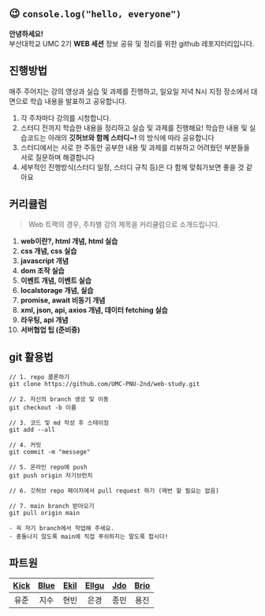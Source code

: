 

## 😉 `console.log("hello, everyone")`

**안녕하세요!**  
부산대학교 UMC 2기 **WEB 세션** 정보 공유 및 정리를 위한 github 레포지터리입니다.

## 진행방법

매주 주어지는 강의 영상과 실습 및 과제를 진행하고, 
일요일 저녁 N시 지정 장소에서 대면으로 학습 내용을 발표하고 공유합니다.   

1. 각 주차마다 강의를 시청합니다.
2. 스터디 전까지 학습한 내용을 정리하고 실습 및 과제를 진행해요! 
학습한 내용 및 실습코드는 아래의 **깃허브와 함께 스터디~!** 의 방식에 따라 공유합니다
3. 스터디에서는 서로 한 주동안 공부한 내용 및 과제를 리뷰하고
어려웠던 부분들을 서로 질문하며 해결합니다
4. 세부적인 진행방식(스터디 일정, 스터디 규칙 등)은 다 함께 맞춰가보면 좋을 것 같아요

## 커리큘럼


> Web 트랙의 경우, 주차별 강의 제목을 커리큘럼으로 소개드립니다.
> 
1. **web이란?, html 개념, html 실습**
2. **css 개념, css 실습**
3. **javascript 개념**
4. **dom 조작 실습**
5. **이벤트 개념, 이벤트 실습**
6. **localstorage 개념, 실습**
7. **promise, await 비동기 개념**
8. **xml, json, api, axios 개념, 데이터 fetching 실습**
9. **라우팅, api 개념**
10. **서버협업 팁 (준비중)**

## git 활용법

```shell
// 1. repo 클론하기
git clone https://github.com/UMC-PNU-2nd/web-study.git

// 2. 자신의 branch 생성 및 이동
git checkout -b 이름

// 3. 코드 및 md 작성 후 스테이징
git add --all

// 4. 커밋
git commit -m "messege"

// 5. 온라인 repo에 push
git push origin 자기브런치

// 6. 깃허브 repo 페이지에서 pull request 하기 (매번 할 필요는 없음)

// 7. main branch 받아오기
git pull origin main

- 꼭 자기 branch에서 작업해 주세요.
- 충돌나지 않도록 main에 직접 푸쉬하지는 말도록 합시다!
```

## 파트원

|[Kick](https://github.com/kick-snare)|[Blue](https://github.com/dlwltn0430)|[Ekil](https://github.com/YangHyeonBin)|[Ellgu](https://github.com/f1rstf1y9)|[Jdo](https://github.com/JongDo737)|[Brio](http://github.com/SL-Brio)|
|:-:|:-:|:-:|:-:|:-:|:-:|
|유준|지수|현빈|은경|종민|용진|